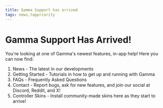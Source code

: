 ```yaml
---
title: Gamma Support has arrived
tags: news,toppriority
---
```


# Gamma Support Has Arrived!

You're looking at one of Gamma's newest features, in-app help! Here you can now find:

1. News - The latest in our developments
2. Getting Started - Tutorials in how to get up and running with Gamma
3. FAQs - Frequently Asked Questions
4. Contact - Report bugs, ask for new features, and join our social at Discord, Reddit, and X!
5. Controller Skins - Install community-made skins here as they start to arrive!
